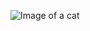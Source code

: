 ![Image of a cat](https://cdn-bdnko.nitrocdn.com/IJoFAypMqupDAHRgbeFjWnAtVPmaPhSY/assets/static/optimized/rev-78c2e07/wp-content/uploads/2017/09/long-haired-cat-breeds.jpg)
